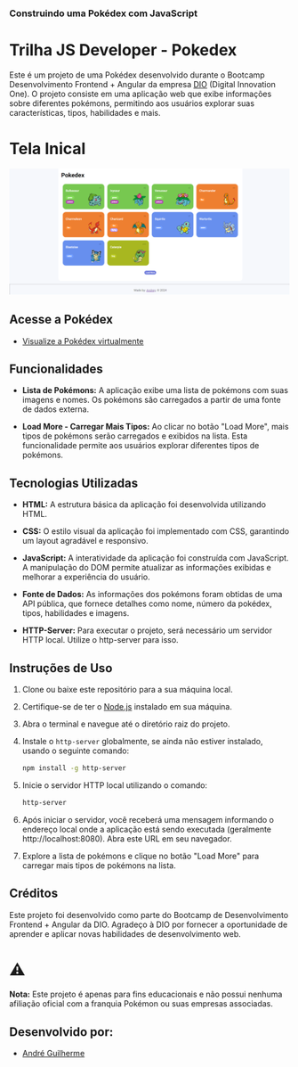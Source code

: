 ### Construindo uma Pokédex com JavaScript

# Trilha JS Developer - Pokedex

Este é um projeto de uma Pokédex desenvolvido durante o Bootcamp Desenvolvimento Frontend + Angular da empresa [DIO](https://www.dio.me/) (Digital Innovation One). O projeto consiste em uma aplicação web que exibe informações sobre diferentes pokémons, permitindo aos usuários explorar suas características, tipos, habilidades e mais. 

# Tela Inical

![Pokédex](assets/Preview.png)

## Acesse a Pokédex

- [Visualize a Pokédex virtualmente](https://capable-faloodeh-8c518e.netlify.app/)

## Funcionalidades

- **Lista de Pokémons:** A aplicação exibe uma lista de pokémons com suas imagens e nomes. Os pokémons são carregados a partir de uma fonte de dados externa.

- **Load More - Carregar Mais Tipos:** Ao clicar no botão "Load More", mais tipos de pokémons serão carregados e exibidos na lista. Esta funcionalidade permite aos usuários explorar diferentes tipos de pokémons.

## Tecnologias Utilizadas

- **HTML:** A estrutura básica da aplicação foi desenvolvida utilizando HTML.

- **CSS:** O estilo visual da aplicação foi implementado com CSS, garantindo um layout agradável e responsivo.

- **JavaScript:** A interatividade da aplicação foi construída com JavaScript. A manipulação do DOM permite atualizar as informações exibidas e melhorar a experiência do usuário.

- **Fonte de Dados:** As informações dos pokémons foram obtidas de uma API pública, que fornece detalhes como nome, número da pokédex, tipos, habilidades e imagens.

- **HTTP-Server:** Para executar o projeto, será necessário um servidor HTTP local. Utilize o http-server para isso.

## Instruções de Uso

1. Clone ou baixe este repositório para a sua máquina local.

2. Certifique-se de ter o [Node.js](https://nodejs.org/) instalado em sua máquina.

3. Abra o terminal e navegue até o diretório raiz do projeto.

4. Instale o `http-server` globalmente, se ainda não estiver instalado, usando o seguinte comando:

   ```bash
   npm install -g http-server
   ```

5. Inicie o servidor HTTP local utilizando o comando:

   ```bash
   http-server
   ```

6. Após iniciar o servidor, você receberá uma mensagem informando o endereço local onde a aplicação está sendo executada (geralmente http://localhost:8080). Abra este URL em seu navegador.

7. Explore a lista de pokémons e clique no botão "Load More" para carregar mais tipos de pokémons na lista.

## Créditos

Este projeto foi desenvolvido como parte do Bootcamp de Desenvolvimento Frontend + Angular da DIO. Agradeço à DIO por fornecer a oportunidade de aprender e aplicar novas habilidades de desenvolvimento web.

# ⚠️

**Nota:** Este projeto é apenas para fins educacionais e não possui nenhuma afiliação oficial com a franquia Pokémon ou suas empresas associadas.

## Desenvolvido por:

 - [André Guilherme](https://github.com/andregkk)
